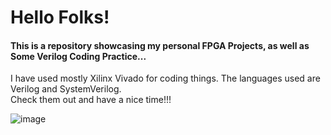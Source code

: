 <p style= "text-align: center;" >
  
  <h1> Hello Folks!</h1>  

#### This is a repository showcasing my personal FPGA Projects, as well as Some Verilog Coding Practice...

I have used mostly Xilinx Vivado for coding things. The languages used are Verilog and SystemVerilog. <br>
Check them out and have a nice time!!! 

![image](https://github.com/aryapandit200408/Personal_FPGA_Projects/assets/115896451/b45dd2df-b286-4e4a-827b-8a88601b979c)

</p>
